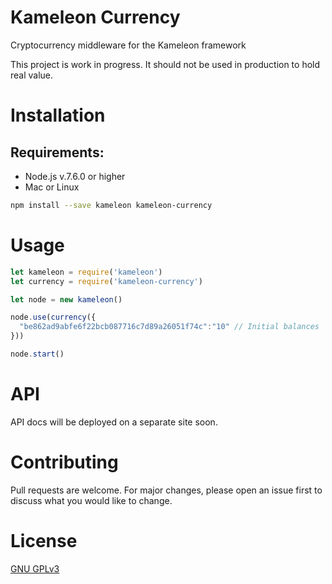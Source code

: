 # Kameleon Currency
Cryptocurrency middleware for the Kameleon framework

This project is work in progress. It should not be used in production to hold real value.

# Installation

## Requirements:
* Node.js v.7.6.0 or higher
* Mac or Linux

```bash
npm install --save kameleon kameleon-currency
```

# Usage

```javascript
let kameleon = require('kameleon')
let currency = require('kameleon-currency')

let node = new kameleon()

node.use(currency({
  "be862ad9abfe6f22bcb087716c7d89a26051f74c":"10" // Initial balances
}))

node.start()
```

# API

API docs will be deployed on a separate site soon.

# Contributing

Pull requests are welcome. For major changes, please open an issue first to discuss what you would like to change.

# License

[GNU GPLv3](https://choosealicense.com/licenses/gpl-3.0/)